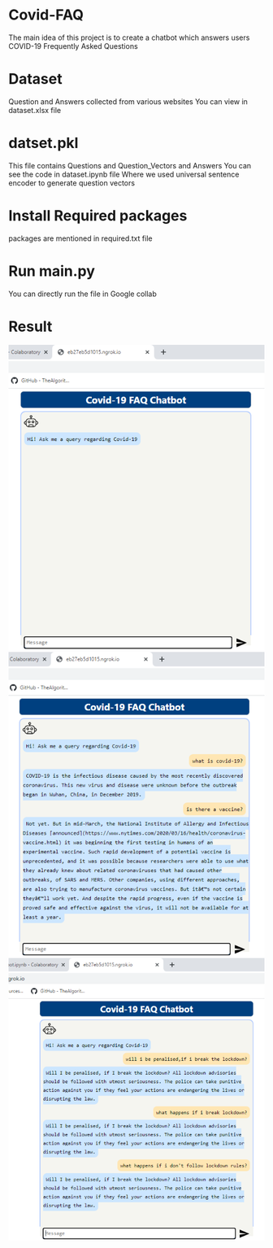 # Covid-FAQ

  The main idea of this project is to create a chatbot which answers users COVID-19 Frequently Asked Questions
  
# Dataset 

  Question and Answers collected from various websites 
  You can view in dataset.xlsx file
  
# datset.pkl 

  This file contains Questions and Question_Vectors and Answers 
  You can see the code in dataset.ipynb file Where we used universal sentence encoder to generate question vectors
  
# Install Required packages

  packages are mentioned in required.txt file
  
# Run main.py 
  You can directly run the file in Google collab
  
# Result
  ![alt text](https://github.com/mounika123chowdary/Covid-FAQ/blob/master/main/output/Screenshot%20(138).png)
  ![alt text](https://github.com/mounika123chowdary/Covid-FAQ/blob/master/main/output/Screenshot%20(139).png)
  ![alt text](https://github.com/mounika123chowdary/Covid-FAQ/blob/master/main/output/Screenshot%20(140).png)

